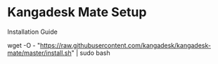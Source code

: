 # Kangadesk Mate Setup
Installation Guide

wget -O - "https://raw.githubusercontent.com/kangadesk/kangadesk-mate/master/install.sh" | sudo bash
